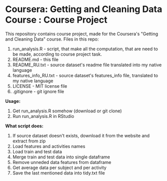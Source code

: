 # Coursera: Getting and Cleaning Data Course : Course Project

This repository contains course project, made for the Coursera's "Getting and Cleaning Data" course.
Files in this repo:

1. run_analysis.R - script, that make all the computation, that are need to be made, according to course project task.
2. README.md - this file
3. README_RU.txt - source dataset's readme file translated into my native language
4. features_info_RU.txt - source dataset's features_info file, translated to my native language
5. LICENSE - MIT license file
6. .gitignore - git ignore file

**Usage:**

1. Get run_analysis.R somehow (download or git clone)
2. Run run_analysis.R in RStudio

**What script does:**

1. If source dataset doesn't exists, download it from the website and extract from zip
2. Load features and activities names
3. Load train and test data
4. Merge train and test data into single dataframe
5. Remove unneded data features from dataframe
6. Get average data per subject and per activity
7. Save the last mentioned data into tidy.txt file
